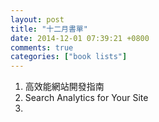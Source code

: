 ```yaml
---
layout: post
title: "十二月書單"
date: 2014-12-01 07:39:21 +0800
comments: true
categories: ["book lists"]
---
```


<!-- more -->

1. 高效能網站開發指南
2. Search Analytics for Your Site
3. 